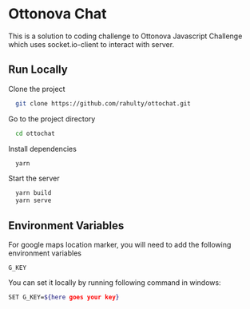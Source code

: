 # Ottonova Chat

This is a solution to coding challenge to Ottonova Javascript Challenge which uses socket.io-client to interact with server.

## Run Locally

Clone the project

```bash
  git clone https://github.com/rahulty/ottochat.git
```

Go to the project directory

```bash
  cd ottochat
```

Install dependencies

```bash
  yarn
```

Start the server

```bash
  yarn build
  yarn serve
```

## Environment Variables

For google maps location marker, you will need to add the following environment variables

`G_KEY`

You can set it locally by running following command in windows:

```bash
SET G_KEY=${here goes your key}
```
